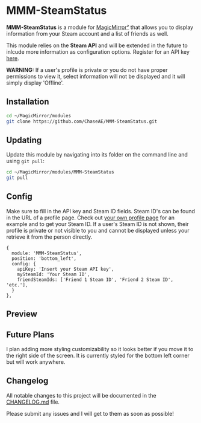 # MMM-SteamStatus

**MMM-SteamStatus** is a module for [MagicMirror²](https://github.com/MagicMirrorOrg/MagicMirror) that allows you to display information from your Steam account and a list of friends as well.

This module relies on the **Steam API** and will be extended in the future to inlcude more information as configuration options. Register for an API key [here](https://steamcommunity.com/dev/apikey).

**WARNING:** If a user's profile is private or you do not have proper permissions to view it, select information will not be displayed and it will simply display 'Offline'.

## Installation

```bash
cd ~/MagicMirror/modules
git clone https://github.com/ChaseAE/MMM-SteamStatus.git
```

## Updating

Update this module by navigating into its folder on the command line and using `git pull`:

```bash
cd ~/MagicMirror/modules/MMM-SteamStatus
git pull
```

## Config

Make sure to fill in the API key and Steam ID fields. Steam ID's can be found in the URL of a profile page. Check out [your own profile page](https://steamcommunity.com/my/) for an example and to get your Steam ID. If a user's Steam ID is not shown, their profile is private or not visible to you and cannot be displayed unless your retrieve it from the person directly.

```
{
  module: 'MMM-SteamStatus',
  position: 'bottom_left',
  config: {
    apiKey: 'Insert your Steam API key',
    mySteamId: 'Your Steam ID',
    friendSteamIds: ['Friend 1 Steam ID', 'Friend 2 Steam ID', 'etc.'],
  }
},
```

## Preview

## Future Plans

I plan adding more styling customizability so it looks better if you move it to the right side of the screen. It is currently styled for the bottom left corner but will work anywhere.

## Changelog

All notable changes to this project will be documented in the [CHANGELOG.md](CHANGELOG.md) file.

Please submit any issues and I will get to them as soon as possible!
